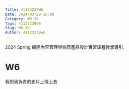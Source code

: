 ```yaml
---
Title: 41123239W6
Date: 2024-03-28 16:00
Category: W6 39
Tags: 41123239w6
Slug: W6 39
Author: 41123239w6
---
```


2024 Spring 網際內容管理與協同產品設計實習課程教學導引.


<!-- PELICAN_END_SUMMARY -->

# W6
我把我負責的影片上傳上去
